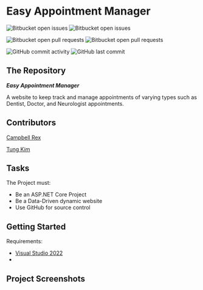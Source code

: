 # Easy Appointment Manager

![Bitbucket open issues](https://img.shields.io/github/issues/crex424/EasyAppointmentManager?style=plastic)
![Bitbucket open issues](https://img.shields.io/github/issues-closed/crex424/EasyAppointmentManager?style=plastic)

![Bitbucket open pull requests](https://img.shields.io/github/issues-pr/crex424/EasyAppointmentManager?style=plastic)
![Bitbucket open pull requests](https://img.shields.io/github/issues-pr-closed/crex424/EasyAppointmentManager?style=plastic)

![GitHub commit activity](https://img.shields.io/github/commit-activity/w/crex424/EasyAppointmentManager?style=plastic)
![GitHub last commit](https://img.shields.io/github/last-commit/crex424/EasyAppointmentManager?style=plastic)

## The Repository
___Easy Appointment Manager___

A website to keep track and manage appointments of varying types such as Dentist, Doctor, and Neurologist appointments.

## Contributors
[Campbell Rex](https://github.com/crex424)

[Tung Kim](https://github.com/TungKimProgrammer)

## Tasks
The Project must:
- Be an ASP.NET Core Project
- Be a Data-Driven dynamic website
- Use GitHub for source control

## Getting Started
Requirements:
- [Visual Studio 2022](https://visualstudio.microsoft.com/vs/community/)
- 

## Project Screenshots
